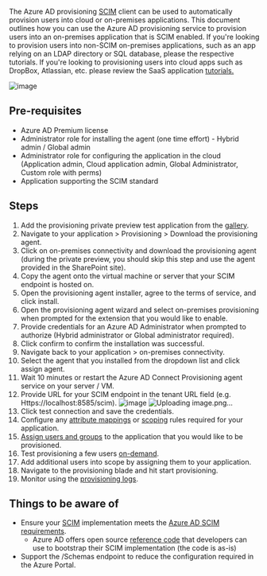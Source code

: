 The Azure AD provisioning [SCIM](https://aka.ms/scimoverview) client can be used to automatically provision users into cloud or on-premises applications. This document outlines how you can use the Azure AD provisioning service to provision users into an on-premises application that is SCIM enabled. If you're looking to provision users into non-SCIM on-premises applications, such as an app relying on an LDAP directory or SQL database, please the respective tutorials. If you're looking to provisioning users into cloud apps such as DropBox, Atlassian, etc. please review the SaaS application [tutorials.](https://docs.microsoft.com/azure/active-directory/saas-apps/tutorial-list) 

![image](https://user-images.githubusercontent.com/36525136/110343793-b2427100-7fe1-11eb-9bc3-05d6825f8f81.png)

## Pre-requisites
* Azure AD Premium license
* Administrator role for installing the agent (one time effort) - Hybrid admin / Global admin 
* Administrator role for configuring the application in the cloud (Application admin, Cloud application admin, Global Administrator, Custom role with perms)
* Application supporting the SCIM standard

## Steps
1. Add the provisioning private preview test application from the [gallery](https://docs.microsoft.com/en-us/azure/active-directory/manage-apps/add-application-portal).
1. Navigate to your application > Provisioning > Download the provisioning agent.
1. Click on on-premises connectivity and download the provisioning agent (during the private preview, you should skip this step and use the agent provided in the SharePoint site).
2. Copy the agent onto the virtual machine or server that your SCIM endpoint is hosted on.
3. Open the provisioning agent installer, agree to the terms of service, and click install.
4. Open the provisioning agent wizard and select on-premises provisioning when prompted for the extension that you would like to enable. 
5. Provide credentials for an Azure AD Administrator when prompted to authorize (Hybrid administrator or Global administrator required). 
6. Click confirm to confirm the installation was successful. 
7. Navigate back to your application > on-premises connectivity.  
8. Select the agent that you installed from the dropdown list and click assign agent. 
9. Wait 10 minutes or restart the Azure AD Connect Provisioning agent service on your server / VM.
11. Provide URL for your SCIM endpoint in the tenant URL field (e.g. Https://localhost:8585/scim). ![image](https://user-images.githubusercontent.com/36525136/115437009-801b5600-a1c0-11eb-903b-303117e9eeca.png) ![Uploading image.png…]()
12. Click test connection and save the credentials.
13. Configure any [attribute mappings](https://docs.microsoft.com/en-us/azure/active-directory/app-provisioning/customize-application-attributes) or [scoping](https://docs.microsoft.com/en-us/azure/active-directory/app-provisioning/define-conditional-rules-for-provisioning-user-accounts) rules required for your application.  
14. [Assign users and groups](https://docs.microsoft.com/en-us/azure/active-directory/manage-apps/add-application-portal-assign-users) to the application that you would like to be provisioned.
15. Test provisioning a few users [on-demand](https://docs.microsoft.com/en-us/azure/active-directory/app-provisioning/provision-on-demand). 
16. Add additional users into scope by assigning them to your application. 
17. Navigate to the provisioning blade and hit start provisioning. 
18. Monitor using the [provisioning logs](https://docs.microsoft.com/en-us/azure/active-directory/reports-monitoring/concept-provisioning-logs). 

## Things to be aware of
* Ensure your [SCIM](https://aka.ms/scimoverview) implementation meets the [Azure AD SCIM requirements](https://docs.microsoft.com/en-us/azure/active-directory/app-provisioning/use-scim-to-provision-users-and-groups).
  * Azure AD offers open source [reference code](aka.ms/scimreferencecode) that developers can use to bootstrap their SCIM implementation (the code is as-is)
* Support the /Schemas endpoint to reduce the configuration required in the Azure Portal. 
